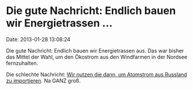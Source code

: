 Die gute Nachricht: Endlich bauen wir Energietrassen \...
=========================================================

Date: 2013-01-28 13:08:24

Die gute Nachricht: Endlich bauen wir Energietrassen aus. Das war bisher
das Mittel der Wahl, um den Ökostrom aus den Windfarmen in der Nordsee
fernzuhalten.

Die schlechte Nachricht: [Wir nutzen die dann, um Atomstrom aus Russland
zu importieren](http://www.heise.de/tp/blogs/2/153496). Na GANZ groß.
